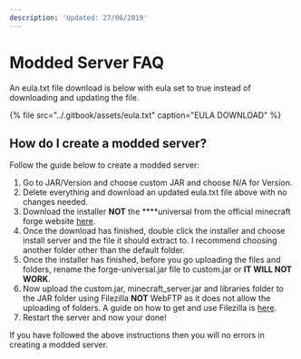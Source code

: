 ```yaml
---
description: 'Updated: 27/06/2019'
---
```


# Modded Server FAQ

An eula.txt file download is below with eula set to true instead of downloading and updating the file.

{% file src="../.gitbook/assets/eula.txt" caption="EULA DOWNLOAD" %}

## How do I create a modded server?

Follow the guide below to create a modded server:

1. Go to JAR/Version and choose custom JAR and choose N/A for Version.
2. Delete everything and download an updated eula.txt file above with no changes needed.
3. Download the installer **NOT** the ****universal from the official minecraft forge website [here](https://files.minecraftforge.net/).
4. Once the download has finished, double click the installer and choose install server and the file it should extract to. I recommend choosing another folder other than the default folder.
5. Once the installer has finished, before you go uploading the files and folders, rename the forge-universal.jar file to custom.jar or **IT WILL NOT WORK**.
6. Now upload the custom.jar, minecraft\_server.jar and libraries folder to the JAR folder using Filezilla **NOT** WebFTP as it does not allow the uploading of folders. A guide on how to get and use Filezilla is [here](../#how-to-get-and-use-the-recommended-ftp-client).
7. Restart the server and now your done!

If you have followed the above instructions then you will no errors in creating a modded server. 


